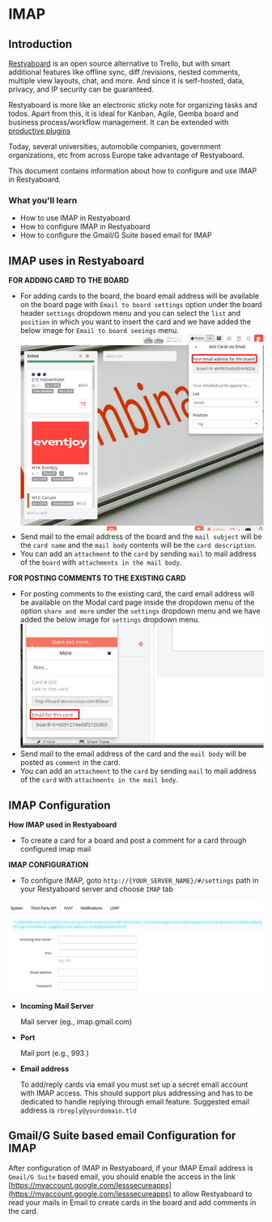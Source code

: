 # IMAP

## Introduction

[Restyaboard](https://restya.com/board) is an open source alternative to Trello, but with smart additional features like offline sync, diff /revisions, nested comments, multiple view layouts, chat, and more. And since it is self-hosted, data, privacy, and IP security can be guaranteed.

Restyaboard is more like an electronic sticky note for organizing tasks and todos. Apart from this, it is ideal for Kanban, Agile, Gemba board and business process/workflow management. It can be extended with [productive plugins](https://restya.com/board/apps "productive plugins")

Today, several universities, automobile companies, government organizations, etc from across Europe take advantage of Restyaboard.

This document contains information about how to configure and use IMAP in Restyaboard.

### What you'll learn

*   How to use IMAP in Restyaboard
*   How to configure IMAP in Restyaboard
*   How to configure the Gmail/G Suite based email for IMAP

## IMAP uses in Restyaboard

**FOR ADDING CARD TO THE BOARD**

*   For adding cards to the board, the board email address will be available on the board page with `Email to board settings` option under the board header `settings` dropdown menu and you can select the `list` and `position` in which you want to insert the card and we have added the below image for `Email to board seeings` menu. ![[image: IMAP Configuration]](board_email_settings.png)
*   Send mail to the email address of the board and the `mail subject` will be the `card name` and the `mail body` contents will be the `card description`.
*   You can add an `attachment` to the `card` by sending `mail` to mail address of the `board` with `attachments in the mail body`.

**FOR POSTING COMMENTS TO THE EXISTING CARD**

*   For posting comments to the existing card, the card email address will be available on the Modal card page inside the dropdown menu of the option `share and more` under the `settings` dropdown menu and we have added the below image for `settings` dropdown menu. ![[image: IMAP Configuration]](card_email_settings.png)
*   Send mail to the email address of the card and the `mail body` will be posted as `comment` in the card.
*   You can add an `attachment` to the `card` by sending `mail` to mail address of the `card` with `attachments in the mail body`.

## IMAP Configuration

**How IMAP used in Restyaboard**

*   To create a card for a board and post a comment for a card through configured imap mail

**IMAP CONFIGURATION**

*   To configure IMAP, goto `http://{YOUR_SERVER_NAME}/#/settings` path in your Restyaboard server and choose `IMAP` tab

![[image: IMAP Configuration]](imap_configuration.png)

*   **Incoming Mail Server**
    
    Mail server (eg., imap.gmail.com)
    
*   **Port**
    
    Mail port (e.g., 993 )
    
*   **Email address**
    
    To add/reply cards via email you must set up a secret email account with IMAP access. This should support plus addressing and has to be dedicated to handle replying through email feature. Suggested email address is `rbreply@yourdomain.tld`

## Gmail/G Suite based email Configuration for IMAP

After configuration of IMAP in Restyaboard, if your IMAP Email address is `Gmail/G Suite` based email, you should enable the access in the link [https://myaccount.google.com/lesssecureapps](https://myaccount.google.com/lesssecureapps) to allow Restyaboard to read your mails in Email to create cards in the board and add comments in the card.
